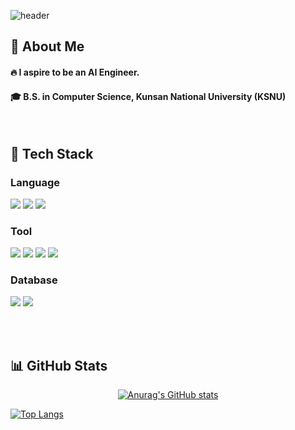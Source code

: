 <div>
  
  <!--header-->
  ![header](https://capsule-render.vercel.app/api?type=waving&color=gradient&height=300&section=header&text=Gondra's%20GitHub%20%F0%9F%A4%97)

</div>

<div>
  <!--Body-->
  
  ## 👀 About Me  
  #### 🔥 I aspire to be an AI Engineer.  
  #### 🎓 B.S. in Computer Science, Kunsan National University (KSNU)

  <br/>

  ## 🧱 Tech Stack  

  ### Language  
  <img src="https://img.shields.io/badge/-A8B9CC?style=flat-square&logo=C&logoColor=white"/>  
  <img src="https://img.shields.io/badge/Java-007396?style=flat-square&logo=OpenJDK&logoColor=white"/>  
  <img src="https://img.shields.io/badge/Python-3776AB?style=flat-square&logo=Python&logoColor=white"/>  

  ### Tool  
  <img src="https://img.shields.io/badge/Visual Studio-5C2D91?style=flat-square&logo=Visual%20Studio&logoColor=white"/>  
  <img src="https://img.shields.io/badge/Android Studio-3DDC84?style=flat-square&logo=Android&logoColor=white"/>  
  <img src="https://img.shields.io/badge/Jupyter-F37626?style=flat-square&logo=Jupyter&logoColor=white"/>  
  <img src="https://img.shields.io/badge/VS Code-007ACC?style=flat-square&logo=Visual%20Studio%20Code&logoColor=white"/>  

  ### Database  
  <img src="https://img.shields.io/badge/MySQL-4479A1?style=flat-square&logo=MySQL&logoColor=white"/>  
  <img src="https://img.shields.io/badge/Firebase-DD2C00?style=flat-square&logo=Firebase&logoColor=white"/>  

  <br/><br/>   

  ## 📊 GitHub Stats
  
  <div align="center">
    
  [![Anurag's GitHub stats](https://github-readme-stats.vercel.app/api?username=Gondra98&theme=gotham)](https://github.com/anuraghazra/github-readme-stats)
  
  </div>

  [![Top Langs](https://github-readme-stats.vercel.app/api/top-langs/?username=Gondra98)](https://github.com/anuraghazra/github-readme-stats)


</div>


